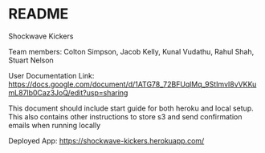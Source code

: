 # README

Shockwave Kickers

Team members: Colton Simpson, Jacob Kelly, Kunal Vudathu, Rahul Shah, Stuart Nelson

User Documentation Link: 
https://docs.google.com/document/d/1ATG78_72BFUqlMq_9StImvI8vVKKumL87lb0Caz3JoQ/edit?usp=sharing

This document should include start guide for both heroku and local setup. This also contains other instructions to store s3 and send confirmation emails when running locally

Deployed App: https://shockwave-kickers.herokuapp.com/
